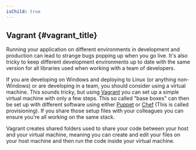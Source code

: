 ```yaml
---
isChild: true
---
```


## Vagrant {#vagrant_title}

Running your application on different environments in development and production can lead to strange bugs 
popping up when you go live. It's also tricky to keep different development environments up to date with the same 
version for all libraries used when working with a team of developers. 

If you are developing on Windows and deploying to Linux (or anything non-Windows) or are developing in a team, you 
should consider using a virtual machine. This sounds tricky, but using [Vagrant][vagrant] you can set up a simple 
virtual machine with only a few steps. This so called "base boxes" can then be set up with different software 
using either [Puppet][puppet] or [Chef][chef] (This is called provisioning). If you share those setup files with your 
colleagues you can ensure you're all working on the same stack.

Vagrant creates shared folders used to share your code between your host and your virtual machine, meaning you can 
create and edit your files on your host machine and then run the code inside your virtual machine.

[vagrant]: http://vagrantup.com/
[puppet]: http://www.puppetlabs.com/
[chef]: http://www.opscode.com/

